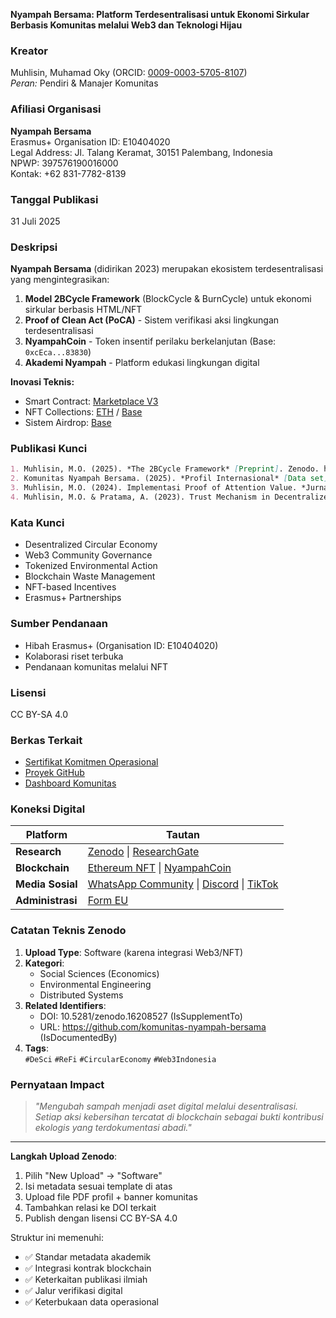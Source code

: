 
**Nyampah Bersama: Platform Terdesentralisasi untuk Ekonomi Sirkular Berbasis Komunitas melalui Web3 dan Teknologi Hijau**

### **Kreator**  
Muhlisin, Muhamad Oky (ORCID: [0009-0003-5705-8107](http://orcid.org/0009-0003-5705-8107))  
*Peran:* Pendiri & Manajer Komunitas  

### **Afiliasi Organisasi**  
**Nyampah Bersama**  
Erasmus+ Organisation ID: E10404020  
Legal Address: Jl. Talang Keramat, 30151 Palembang, Indonesia  
NPWP: 397576190016000  
Kontak: +62 831-7782-8139  

### **Tanggal Publikasi**  
31 Juli 2025  

### **Deskripsi**  
**Nyampah Bersama** (didirikan 2023) merupakan ekosistem terdesentralisasi yang mengintegrasikan:  
1. **Model 2BCycle Framework** (BlockCycle & BurnCycle) untuk ekonomi sirkular berbasis HTML/NFT  
2. **Proof of Clean Act (PoCA)** - Sistem verifikasi aksi lingkungan terdesentralisasi  
3. **NyampahCoin** - Token insentif perilaku berkelanjutan (Base: `0xcEca...83830`)  
4. **Akademi Nyampah** - Platform edukasi lingkungan digital  

**Inovasi Teknis:**  
- Smart Contract: [Marketplace V3](https://basescan.org/address/0x17db4e933c77A89aF3DA1620c91167A3C951B75c)  
- NFT Collections: [ETH](https://etherscan.io/address/0xf518d31C41D2c67355e88F76AE5fa1b9356f0213) / [Base](https://basescan.org/address/0x23fE3881cb4A57179DF5CC53802f7B0B49E8F8Af)  
- Sistem Airdrop: [Base](https://basescan.org/address/0xA68350a929955002FD6FeD76C2b6d25D93D9363E)  

### **Publikasi Kunci**  
```markdown
1. Muhlisin, M.O. (2025). *The 2BCycle Framework* [Preprint]. Zenodo. https://doi.org/10.5281/zenodo.16208527  
2. Komunitas Nyampah Bersama. (2025). *Profil Internasional* [Data set]. https://doi.org/10.5281/zenodo.16663697
3. Muhlisin, M.O. (2024). Implementasi Proof of Attention Value. *Jurnal Teknologi dan Inovasi*, 12(3), 45-62.
4. Muhlisin, M.O. & Pratama, A. (2023). Trust Mechanism in Decentralized Social Apps. *IJBI*, 5(2), 78-95.
```

### **Kata Kunci**  
- Desentralized Circular Economy  
- Web3 Community Governance  
- Tokenized Environmental Action  
- Blockchain Waste Management  
- NFT-based Incentives  
- Erasmus+ Partnerships  

### **Sumber Pendanaan**  
- Hibah Erasmus+ (Organisation ID: E10404020)  
- Kolaborasi riset terbuka  
- Pendanaan komunitas melalui NFT  

### **Lisensi**  
CC BY-SA 4.0  

### **Berkas Terkait**  
- [Sertifikat Komitmen Operasional](https://ipfs.io/ipfs/bafkreifhit57ao36xh5ftnryybc775vcihdp2ywuw32lklouarqgxgdiwq)  
- [Proyek GitHub](https://github.com/komunitas-nyampah-bersama)  
- [Dashboard Komunitas](https://komunitas-nyampah-bersama.github.io)  

### **Koneksi Digital**  
| Platform | Tautan |
|----------|--------|
| **Research** | [Zenodo](https://zenodo.org/authors/muhamad-oky-muhlisin) \| [ResearchGate](https://researchgate.net/profile/Muhamad-Oky-Muhlisin) |
| **Blockchain** | [Ethereum NFT](https://etherscan.io/address/0xf518d31C41D2c67355e88F76AE5fa1b9356f0213) \| [NyampahCoin](https://basescan.org/address/0xcEcaab4eb1222244Ea0cF4428d700C282F0f3830) |  
| **Media Sosial** | [WhatsApp Community](https://chat.whatsapp.com/L7haZTMkqCk6kdzjslw8Vn) \| [Discord](https://discord.gg/V77nh6KS) \| [TikTok](https://tiktok.com/@bang_nyampahin) |
| **Administrasi** | [Form EU](https://ec.europa.eu/eusurvey/runner/d9508257-4c05-4109-74d8-cac7c261a9a6) |

### **Catatan Teknis Zenodo**  
1. **Upload Type**: Software (karena integrasi Web3/NFT)  
2. **Kategori**:  
   - Social Sciences (Economics)  
   - Environmental Engineering  
   - Distributed Systems  
3. **Related Identifiers**:  
   - DOI: 10.5281/zenodo.16208527 (IsSupplementTo)  
   - URL: https://github.com/komunitas-nyampah-bersama (IsDocumentedBy)  
4. **Tags**:  
   `#DeSci` `#ReFi` `#CircularEconomy` `#Web3Indonesia`

### **Pernyataan Impact**  
> *"Mengubah sampah menjadi aset digital melalui desentralisasi. Setiap aksi kebersihan tercatat di blockchain sebagai bukti kontribusi ekologis yang terdokumentasi abadi."*  

---

**Langkah Upload Zenodo**:  
1. Pilih "New Upload" → "Software"  
2. Isi metadata sesuai template di atas  
3. Upload file PDF profil + banner komunitas  
4. Tambahkan relasi ke DOI terkait  
5. Publish dengan lisensi CC BY-SA 4.0  

Struktur ini memenuhi:  
- ✅ Standar metadata akademik  
- ✅ Integrasi kontrak blockchain  
- ✅ Keterkaitan publikasi ilmiah  
- ✅ Jalur verifikasi digital  
- ✅ Keterbukaan data operasional
